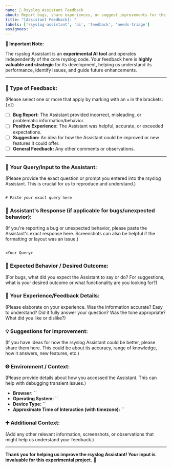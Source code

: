 ```yaml
---
name: 🤖 Rsyslog Assistant Feedback
about: Report bugs, share experiences, or suggest improvements for the rsyslog Assistant AI at rsyslog.ai.
title: "[Assistant Feedback]: "
labels: ['rsyslog-assistant', 'ai', 'feedback', 'needs-triage']
assignees: ''
---
```


**📣 Important Note:**

The rsyslog Assistant is an **experimental AI tool** and operates independently of the core rsyslog code. Your feedback here is **highly valuable and strategic** for its development, helping us understand its performance, identify issues, and guide future enhancements.

---

### 📝 Type of Feedback:
(Please select one or more that apply by marking with an `x` in the brackets: `[x]`)

- [ ] **Bug Report:** The Assistant provided incorrect, misleading, or problematic information/behavior.
- [ ] **Positive Experience:** The Assistant was helpful, accurate, or exceeded expectations.
- [ ] **Suggestion:** An idea for how the Assistant could be improved or new features it could offer.
- [ ] **General Feedback:** Any other comments or observations.

---

### 💬 Your Query/Input to the Assistant:
(Please provide the exact question or prompt you entered into the rsyslog Assistant. This is crucial for us to reproduce and understand.)

```

# Paste your exact query here

```

### 🤖 Assistant's Response (if applicable for bugs/unexpected behavior):
(If you're reporting a bug or unexpected behavior, please paste the Assistant's exact response here. Screenshots can also be helpful if the formatting or layout was an issue.)

```

<Your Query>

```

### 🎯 Expected Behavior / Desired Outcome:
(For bugs, what did you expect the Assistant to say or do? For suggestions, what is your desired outcome or what functionality are you looking for?)


### 🌟 Your Experience/Feedback Details:
(Please elaborate on your experience. Was the information accurate? Easy to understand? Did it fully answer your question? Was the tone appropriate? What did you like or dislike?)


### 💡 Suggestions for Improvement:
(If you have ideas for how the rsyslog Assistant could be better, please share them here. This could be about its accuracy, range of knowledge, how it answers, new features, etc.)


### 🌐 Environment / Context:
(Please provide details about how you accessed the Assistant. This can help with debugging transient issues.)

* **Browser:** ``
* **Operating System:** ``
* **Device Type:** ``
* **Approximate Time of Interaction (with timezone):** ``

### ➕ Additional Context:
(Add any other relevant information, screenshots, or observations that might help us understand your feedback.)

---
**Thank you for helping us improve the rsyslog Assistant! Your input is invaluable for this experimental project.** 🚀
